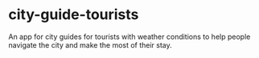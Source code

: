 # city-guide-tourists
An app for city guides for tourists with weather conditions to help people navigate the city and make the most of their stay.
